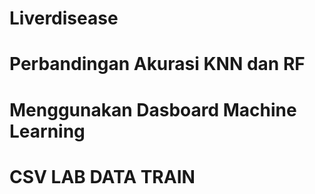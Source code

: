 # Liverdisease
# Perbandingan Akurasi KNN dan RF
# Menggunakan Dasboard Machine Learning
# CSV LAB DATA TRAIN
